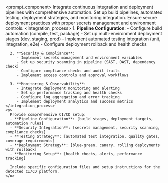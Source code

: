 <prompt_component>
  <step name="CI/CD Integration">
    <description>
      Integrate continuous integration and deployment pipelines with comprehensive automation.
      Set up build pipelines, automated testing, deployment strategies, and monitoring integration.
      Ensure secure deployment practices with proper secrets management and environment controls.
    </description>
    <integration_process>
      1. **Pipeline Configuration**:
         - Configure build automation (compile, test, package)
         - Set up multi-environment deployment stages (dev, staging, prod)
         - Implement automated testing integration (unit, integration, e2e)
         - Configure deployment rollback and health checks

      2. **Security & Compliance**:
         - Implement secrets management and environment variables
         - Set up security scanning in pipeline (SAST, DAST, dependency check)
         - Configure compliance checks and audit trails
         - Implement access controls and approval workflows

      3. **Monitoring & Observability**:
         - Integrate deployment monitoring and alerting
         - Set up performance tracking and health checks
         - Configure log aggregation and error tracking
         - Implement deployment analytics and success metrics
    </integration_process>
    <o>
      Provide comprehensive CI/CD setup:
      - **Pipeline Configuration**: [build stages, deployment targets, automation rules]
      - **Security Integration**: [secrets management, security scanning, compliance checks]
      - **Testing Strategy**: [automated test integration, quality gates, coverage requirements]
      - **Deployment Strategy**: [blue-green, canary, rolling deployments with rollback]
      - **Monitoring Setup**: [health checks, alerts, performance tracking]
      
      Include specific configuration files and setup instructions for the detected CI/CD platform.
    </o>
  </step>
</prompt_component> 
